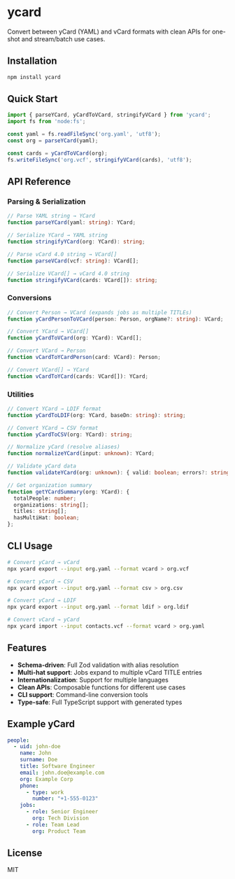 # ycard

Convert between yCard (YAML) and vCard formats with clean APIs for one-shot and stream/batch use cases.

## Installation

```bash
npm install ycard
```

## Quick Start

```typescript
import { parseYCard, yCardToVCard, stringifyVCard } from 'ycard';
import fs from 'node:fs';

const yaml = fs.readFileSync('org.yaml', 'utf8');
const org = parseYCard(yaml);

const cards = yCardToVCard(org);
fs.writeFileSync('org.vcf', stringifyVCard(cards), 'utf8');
```

## API Reference

### Parsing & Serialization

```typescript
// Parse YAML string → YCard
function parseYCard(yaml: string): YCard;

// Serialize YCard → YAML string
function stringifyYCard(org: YCard): string;

// Parse vCard 4.0 string → VCard[]
function parseVCard(vcf: string): VCard[];

// Serialize VCard[] → vCard 4.0 string
function stringifyVCard(cards: VCard[]): string;
```

### Conversions

```typescript
// Convert Person → VCard (expands jobs as multiple TITLEs)
function yCardPersonToVCard(person: Person, orgName?: string): VCard;

// Convert YCard → VCard[]
function yCardToVCard(org: YCard): VCard[];

// Convert VCard → Person
function vCardToYCardPerson(card: VCard): Person;

// Convert VCard[] → YCard
function vCardToYCard(cards: VCard[]): YCard;
```

### Utilities

```typescript
// Convert YCard → LDIF format
function yCardToLDIF(org: YCard, baseDn: string): string;

// Convert YCard → CSV format
function yCardToCSV(org: YCard): string;

// Normalize yCard (resolve aliases)
function normalizeYCard(input: unknown): YCard;

// Validate yCard data
function validateYCard(org: unknown): { valid: boolean; errors?: string[] };

// Get organization summary
function getYCardSummary(org: YCard): {
  totalPeople: number;
  organizations: string[];
  titles: string[];
  hasMultiHat: boolean;
};
```

## CLI Usage

```bash
# Convert yCard → vCard
npx ycard export --input org.yaml --format vcard > org.vcf

# Convert yCard → CSV
npx ycard export --input org.yaml --format csv > org.csv

# Convert yCard → LDIF
npx ycard export --input org.yaml --format ldif > org.ldif

# Convert vCard → yCard
npx ycard import --input contacts.vcf --format vcard > org.yaml
```

## Features

- **Schema-driven**: Full Zod validation with alias resolution
- **Multi-hat support**: Jobs expand to multiple vCard TITLE entries
- **Internationalization**: Support for multiple languages
- **Clean APIs**: Composable functions for different use cases
- **CLI support**: Command-line conversion tools
- **Type-safe**: Full TypeScript support with generated types

## Example yCard

```yaml
people:
  - uid: john-doe
    name: John
    surname: Doe
    title: Software Engineer
    email: john.doe@example.com
    org: Example Corp
    phone:
      - type: work
        number: "+1-555-0123"
    jobs:
      - role: Senior Engineer
        org: Tech Division
      - role: Team Lead
        org: Product Team
```

## License

MIT
